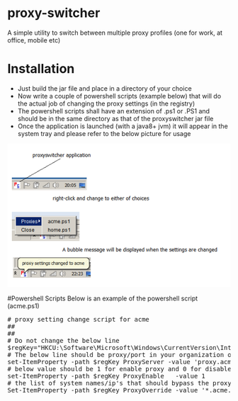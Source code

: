 # proxy-switcher
A simple utility to switch between multiple proxy profiles (one for work, at office, mobile etc)

# Installation
* Just build the jar file and place in a directory of your choice
* Now write a couple of powershell scripts (example below) that will do the actual job of changing the proxy settings (in the registry)
* The powershell scripts shall have an extension of .ps1 or .PS1 and should be in the same directory as that of the proxyswitcher jar file
* Once the application is launched (with a java8+ jvm) it will appear in the system tray and please refer to the below picture for usage

![](https://github.com/rkbalgi/github.io/blob/master/ps_img.png)

#Powershell Scripts
Below is an example of the powershell script (acme.ps1)

<pre>
# proxy setting change script for acme
##
##
# Do not change the below line
$regKey="HKCU:\Software\Microsoft\Windows\CurrentVersion\Internet Settings"
# The below line should be proxy/port in your organization or workplace
set-ItemProperty -path $regKey ProxyServer -value 'proxy.acme.com:8080'
# below value should be 1 for enable proxy and 0 for disable
set-ItemProperty -path $regKey ProxyEnable   -value 1
# the list of system names/ip's that should bypass the proxy
Set-ItemProperty -path $regKey ProxyOverride -value '*.acme.com;*hr*;*acmeinternal*'
</pre>
